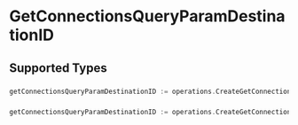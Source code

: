 # GetConnectionsQueryParamDestinationID


## Supported Types

### 

```go
getConnectionsQueryParamDestinationID := operations.CreateGetConnectionsQueryParamDestinationIDStr(string{/* values here */})
```

### 

```go
getConnectionsQueryParamDestinationID := operations.CreateGetConnectionsQueryParamDestinationIDArrayOfstr([]string{/* values here */})
```


